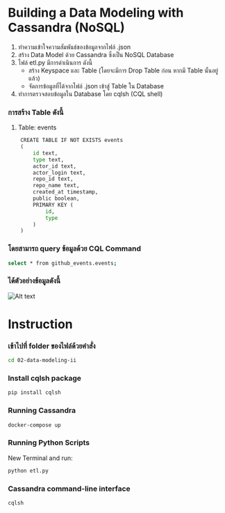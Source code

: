 # Building a Data Modeling with Cassandra (NoSQL)

1. ทำความเข้าใจความสัมพันธ์ของข้อมูลจากไฟล์ .json
2. สร้าง Data Model ด้วย Cassandra ซึ่งเป็น NoSQL Database
3. ไฟล์ etl.py มีการดำเนินการ ดังนี้
    - สร้าง Keyspace และ Table (โดยจะมีการ Drop Table ก่อน หากมี Table นั้นอยู่แล้ว)
    - จัดการข้อมูลที่ได้จากไฟล์ .json เข้าสู่ Table ใน Database
4. ทำการตรวจสอบข้อมูลใน Database โดย cqlsh (CQL shell)

### การสร้าง Table ดังนี้

1. Table: events
```python
    CREATE TABLE IF NOT EXISTS events
    (
        id text,
        type text,
        actor_id text,
        actor_login text,
        repo_id text,
        repo_name text,
        created_at timestamp,
        public boolean,
        PRIMARY KEY (
            id,
            type
        )
    )
```

### โดยสามารถ query ข้อมูลด้วย CQL Command

```sh
select * from github_events.events;
```

### ได้ตัวอย่างข้อมูลดังนี้
![Alt text](image/image.png)

# Instruction
### เข้าไปที่ folder ของไฟล์ด้วยคำสั่ง

```sh
cd 02-data-modeling-ii
```

### Install cqlsh package

```sh
pip install cqlsh
```

### Running Cassandra

```sh
docker-compose up
```

### Running Python Scripts
New Terminal and run:
```sh
python etl.py
```

### Cassandra command-line interface
```sh
cqlsh
```